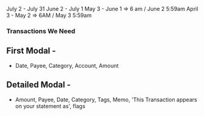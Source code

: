 July 2 - July 31
June 2 - July 1 
May 3 - June 1 => 6 am / June 2 5:59am
April 3 - May 2 => 6AM / May 3 5:59am

### Transactions We Need 
## First Modal - 
* Date, Payee, Category, Account, Amount 
## Detailed Modal - 
* Amount, Payee, Date, Category, Tags, Memo, 'This Transaction appears on your statement as', flags

